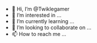- 👋 Hi, I’m @Twiklegamer
- 👀 I’m interested in ...
- 🌱 I’m currently learning ...
- 💞️ I’m looking to collaborate on ...
- 📫 How to reach me ...

<!---
Twiklegamer/Twiklegamer is a ✨ special ✨ repository because its `README.md` (this file) appears on your GitHub profile.
You can click the Preview link to take a look at your changes.
--->
